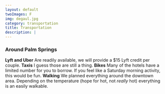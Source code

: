 ```yaml
---
layout: default
twoImages: F
img: degaul.jpg
category: transportation
title: Transportation
description: |
---
```


### Around Palm Springs
**Lyft and Uber** Are readily available, we will provide a $15 Lyft credit per couple.  <b></b>
**Taxis** I guess those are still a thing.  <b></b>
**Bikes** Many of the hotels have a limited number for you to borrow.  If you feel like a Saturday morning activity, this would be fun.  <b></b>
**Walking** We planned everything around the downtown area. Depending on the temperature (hope for hot, not *really* hot) everything is an easily walkable.
